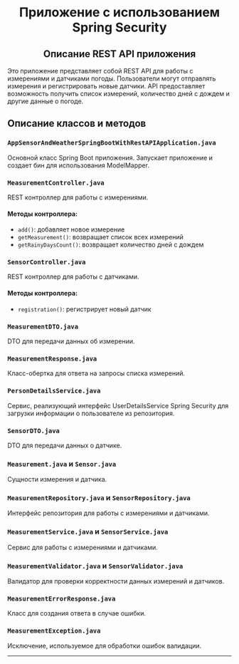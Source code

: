 <div>
  <h1 align="center">
Приложение с использованием Spring Security
</h1>
<h2 align="center">
Описание REST API приложения
</h2>
Это приложение представляет собой REST API для работы с измерениями и датчиками погоды. Пользователи могут отправлять 
измерения и регистрировать новые датчики. API предоставляет возможность получить список измерений, 
количество дней с дождем и другие данные о погоде.
</div>

## Описание классов и методов

### `AppSensorAndWeatherSpringBootWithRestAPIApplication.java`

Основной класс Spring Boot приложения. Запускает приложение и создает бин для использования ModelMapper.

### `MeasurementController.java`

REST контроллер для работы с измерениями.

#### Методы контроллера:

- `add()`: добавляет новое измерение
- `getMeasurement()`: возвращает список всех измерений 
- `getRainyDaysCount()`: возвращает количество дней с дождем

### `SensorController.java`

REST контроллер для работы с датчиками.

#### Методы контроллера:

- `registration()`: регистрирует новый датчик

### `MeasurementDTO.java`

DTO для передачи данных об измерении.

### `MeasurementResponse.java`

Класс-обертка для ответа на запросы списка измерений.

### `PersonDetailsService.java`

Сервис, реализующий интерфейс UserDetailsService Spring Security для загрузки информации о пользователе из репозитория.

### `SensorDTO.java`

DTO для передачи данных о датчике.

### `Measurement.java` и `Sensor.java`

Сущности измерения и датчика.

### `MeasurementRepository.java` и `SensorRepository.java`

Интерфейс репозитория для работы с измерениями и датчиками.

### `MeasurementService.java` и `SensorService.java`

Сервис для работы с измерениями и датчиками.

### `MeasurementValidator.java` и `SensorValidator.java`

Валидатор для проверки корректности данных измерений и датчиков.

### `MeasurementErrorResponse.java`

Класс для создания ответа в случае ошибки.

### `MeasurementException.java`

Исключение, используемое для обработки ошибок валидации.

***
